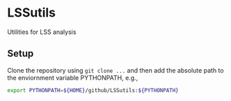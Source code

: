 # LSSutils
Utilities for LSS analysis

## Setup
Clone the repository using `git clone ...` and then add the absolute path to the enviornment variable PYTHONPATH, e.g.,
```bash
export PYTHONPATH=${HOME}/github/LSSutils:${PYTHONPATH}
```
